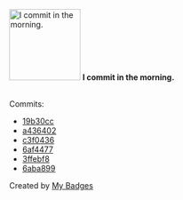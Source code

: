 <img src="https://my-badges.github.io/my-badges/morning-commits.png" alt="I commit in the morning." title="I commit in the morning." width="128">
<strong>I commit in the morning.</strong>
<br><br>

Commits:

- <a href="https://github.com/JarredAllen/rust-locks/commit/19b30cccd61e6b8d1ff722f9d62f9dbfcdd5a8ec">19b30cc</a>
- <a href="https://github.com/JarredAllen/rust-locks/commit/a436402261fb7cb07cad3de0ca740f569dc5ed31">a436402</a>
- <a href="https://github.com/JarredAllen/rust-locks/commit/c3f0436bb674d895310fd5dcf4927856587afdef">c3f0436</a>
- <a href="https://github.com/JarredAllen/rust-locks/commit/6af44773e169a8625401b448db3d3ad52f17fdf4">6af4477</a>
- <a href="https://github.com/JarredAllen/chess/commit/3ffebf8b366a142a09ec885128dce9936be28f39">3ffebf8</a>
- <a href="https://github.com/JarredAllen/chess/commit/6aba899117835711f4f9d3e247b62ae68fe15f85">6aba899</a>


Created by <a href="https://github.com/my-badges/my-badges">My Badges</a>